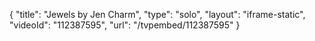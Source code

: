 {
    "title": "Jewels by Jen Charm",
    "type": "solo",
    "layout": "iframe-static",
    "videoId": "112387595",
    "url": "\/tvpembed\/112387595"
}